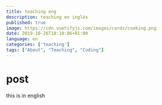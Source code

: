 ```yaml
---
title: teaching eng
description: teaching en inglés
published: true
image: https://cdn.vuetifyjs.com/images/cards/cooking.png
date: 2019-10-26T18:10:06+01:00
language: en
categories: ['teaching']
tags: ["About", "Teaching", "Coding"]
---
```


# post
this is in english
